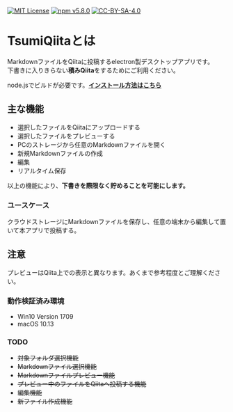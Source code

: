 [![MIT License](http://img.shields.io/badge/license-MIT-blue.svg?style=flat)](LICENSE.md) 
[![npm v5.8.0](https://img.shields.io/npm/v/npm.svg?style=flat)](https://nodejs.org/ja/) 
[![CC-BY-SA-4.0](https://i.creativecommons.org/l/by-sa/4.0/80x15.png)](http://creativecommons.org/licenses/by-sa/4.0/)

# TsumiQiitaとは
MarkdownファイルをQiitaに投稿するelectron製デスクトップアプリです。  
下書きに入りきらない**積みQiita**をするためにご利用ください。

node.jsでビルドが必要です。**[インストール方法はこちら](INSTALL.md)**

## 主な機能
- 選択したファイルをQiitaにアップロードする
- 選択したファイルをプレビューする
- PCのストレージから任意のMarkdownファイルを開く
- 新規Markdownファイルの作成
- 編集
- リアルタイム保存

以上の機能により、**下書きを際限なく貯めることを可能にします。**

### ユースケース
クラウドストレージにMarkdownファイルを保存し、任意の端末から編集して置いて本アプリで投稿する。

## 注意
プレビューはQiita上での表示と異なります。あくまで参考程度とご理解ください。

### 動作検証済み環境
- Win10 Version 1709
- macOS 10.13

### TODO
- ~~対象フォルダ選択機能~~
- ~~Markdownファイル選択機能~~
- ~~Markdownファイルプレビュー機能~~
- ~~プレビュー中のファイルをQiitaへ投稿する機能~~
- ~~編集機能~~
- ~~新ファイル作成機能~~

